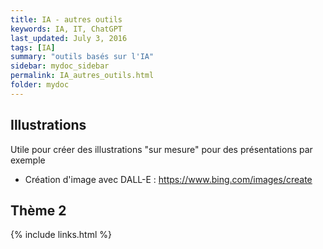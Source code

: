 ```yaml
---
title: IA - autres outils
keywords: IA, IT, ChatGPT
last_updated: July 3, 2016
tags: [IA]
summary: "outils basés sur l'IA"
sidebar: mydoc_sidebar
permalink: IA_autres_outils.html
folder: mydoc
---
```


## Illustrations

Utile pour créer des illustrations "sur mesure" pour des présentations par exemple

* Création d'image avec DALL-E : https://www.bing.com/images/create

## Thème 2

{% include links.html %}
